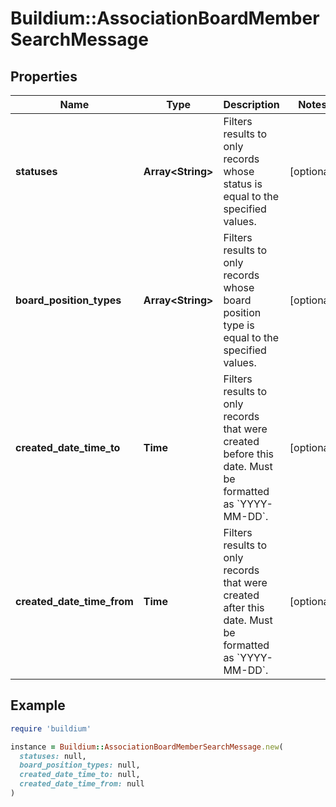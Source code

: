# Buildium::AssociationBoardMemberSearchMessage

## Properties

| Name | Type | Description | Notes |
| ---- | ---- | ----------- | ----- |
| **statuses** | **Array&lt;String&gt;** | Filters results to only records whose status is equal to the specified values. | [optional] |
| **board_position_types** | **Array&lt;String&gt;** | Filters results to only records whose board position type is equal to the specified values. | [optional] |
| **created_date_time_to** | **Time** | Filters results to only records that were created before this date. Must be formatted as &#x60;YYYY-MM-DD&#x60;. | [optional] |
| **created_date_time_from** | **Time** | Filters results to only records that were created after this date. Must be formatted as &#x60;YYYY-MM-DD&#x60;. | [optional] |

## Example

```ruby
require 'buildium'

instance = Buildium::AssociationBoardMemberSearchMessage.new(
  statuses: null,
  board_position_types: null,
  created_date_time_to: null,
  created_date_time_from: null
)
```

